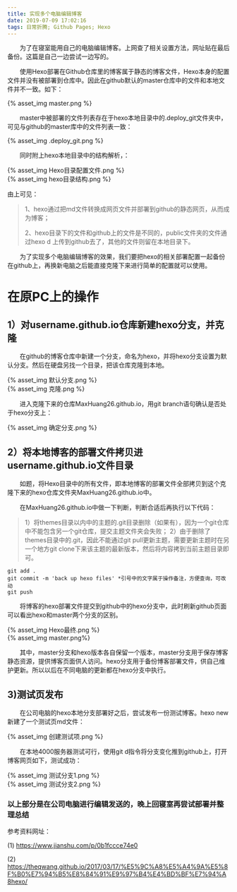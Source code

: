 ```yaml
---
title: 实现多个电脑编辑博客
date: 2019-07-09 17:02:16
tags: 日常折腾; Github Pages; Hexo
---
```


&emsp;&emsp;为了在寝室能用自己的电脑编辑博客。上网查了相关设置方法，网址贴在最后备份。这篇是自己一边尝试一边写的。

&emsp;&emsp;使用Hexo部署在Github仓库里的博客属于静态的博客文件，Hexo本身的配置文件并没有被部署到仓库中。因此在github默认的master仓库中的文件和本地文件并不一致。如下：

{% asset_img master.png %}

&emsp;&emsp;master中被部署的文件列表存在于hexo本地目录中的.deploy_git文件夹中，可见与github的master库中的文件列表一致：

{% asset_img .deploy_git.png %}

&emsp;&emsp;同时附上hexo本地目录中的结构解析，：

{% asset_img Hexo目录配置文件.png %}<br>
{% asset_img hexo目录结构.png %}

 由上可见：

> 1、hexo通过把md文件转换成网页文件并部署到github的静态网页，从而成为博客；
>
> 2、hexo目录下的文件和github上的文件是不同的，public文件夹的文件通过hexo d 上传到github去了，其他的文件则留在本地目录下。

&emsp;&emsp;为了实现多个电脑编辑博客的效果，我们要把hexo的相关部署配置一起备份在github上，再换新电脑之后能直接克隆下来进行简单的配置就可以使用。



# 在原PC上的操作

## 1）对username.github.io仓库新建hexo分支，并克隆

&emsp;&emsp;在github的博客仓库中新建一个分支，命名为hexo，并将hexo分支设置为默认分支。然后在硬盘另找一个目录，把该仓库克隆到本地。

{% asset_img 默认分支.png %}<br>
{% asset_img 克隆.png %}

&emsp;&emsp;进入克隆下来的仓库MaxHuang26.github.io，用git branch语句确认是否处于hexo分支上：

{% asset_img 确定分支.png %}

## 2）将本地博客的部署文件拷贝进username.github.io文件目录

&emsp;&emsp;如题，将Hexo目录中的所有文件，即本地博客的部署文件全部拷贝到这个克隆下来的hexo仓库文件夹MaxHuang26.github.io中。

&emsp;&emsp;在MaxHuang26.github.io中做一下判断，判断合适后再执行以下代码：

> 1）将themes目录以内中的主题的.git目录删除（如果有），因为一个git仓库中不能包含另一个git仓库，提交主题文件夹会失败；
> 2）由于删除了themes目录中的.git，因此不能通过git pull更新主题，需要更新主题时在另一个地方git clone下来该主题的最新版本，然后将内容拷到当前主题目录即可。

```
git add .
git commit -m 'back up hexo files' *引号中的文字属于操作备注，方便查询，可改动
git push
```

&emsp;&emsp;将博客的hexo部署文件提交到github中的hexo分支中，此时刷新github页面可以看出hexo和master两个分支的区别。

{% asset_img Hexo最终.png %}<br>
{% asset_img master.png%}

&emsp;&emsp;其中，master分支和hexo版本各自保留一个版本，master分支用于保存博客静态资源，提供博客页面供人访问。hexo分支用于备份博客部署文件，供自己维护更新。所以以后在不同电脑的更新都在hexo分支中执行。

## 3)测试页发布

&emsp;&emsp;在公司电脑的hexo本地分支部署好之后，尝试发布一份测试博客。hexo new 新建了一个测试页md文件：

{% asset_img 创建测试项.png %}

&emsp;&emsp;在本地4000服务器测试可行，使用git d指令将分支变化推到github上，打开博客网页如下，测试成功：

{% asset_img 测试分支1.png %}<br>
{% asset_img 测试分支2.png %}



### 以上部分是在公司电脑进行编辑发送的，晚上回寝室再尝试部署并整理总结







参考资料网址：

(1) https://www.jianshu.com/p/0b1fccce74e0

(2) https://theqwang.github.io/2017/03/17/%E5%9C%A8%E5%A4%9A%E5%8F%B0%E7%94%B5%E8%84%91%E9%97%B4%E4%BD%BF%E7%94%A8hexo/

